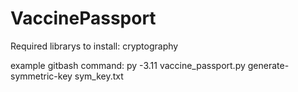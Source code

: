 # VaccinePassport
Required librarys to install:
cryptography

example gitbash command:
py -3.11 vaccine_passport.py generate-symmetric-key sym_key.txt
